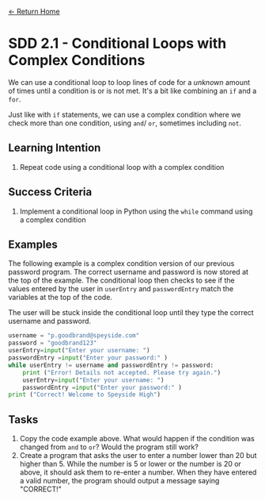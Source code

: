 [<- Return Home](https://speysidecs.github.io/)
# SDD 2.1 - Conditional Loops with Complex Conditions

We can use a conditional loop to loop lines of code for a *unknown* amount of times until a condition is or is not met. It's a bit like combining an `if` and a `for`. 

Just like with `if` statements, we can use a complex condition where we check more than one condition, using `and`/ `or`, sometimes including `not`.

  ## Learning Intention
  1. Repeat code using a conditional loop with a complex condition

## Success Criteria
1. Implement a conditional loop in Python using the `while` command using a complex condition

## Examples
The following example is a complex condition version of our previous password program. The correct username and password is now stored at the top of the example. The conditional loop then checks to see if the values entered by the user in `userEntry` and `passwordEntry` match the variables at the top of the code. 

The user will be stuck inside the conditional loop until they type the correct username and password.


```python
username = "p.goodbrand@speyside.com"
password = "goodbrand123"
userEntry=input("Enter your username: ")
passwordEntry =input("Enter your password:" )
while userEntry != username and passwordEntry != password:
	print ("Error! Details not accepted. Please try again.")
	userEntry=input("Enter your username: ")
	passwordEntry =input("Enter your password:" )
print ("Correct! Welcome to Speyside High")
```


## Tasks

1. Copy the code example above. What would happen if the condition was changed from `and` to `or`? Would the program still work?
2. Create a program that asks the user to enter a number lower than 20 but higher than 5. While the number is 5 or lower or the number is 20 or above, it should ask them to re-enter a number. When they have entered a valid number, the program should output a message saying "CORRECT!"